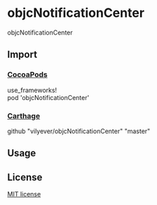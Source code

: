 # objcNotificationCenter
objcNotificationCenter

## Import
### [CocoaPods](http://cocoapods.org)
use_frameworks!
</br>
pod 'objcNotificationCenter'

### [Carthage](https://github.com/Carthage/Carthage)
github "vilyever/objcNotificationCenter" "master"

## Usage

## License

[MIT license](LICENSE)
